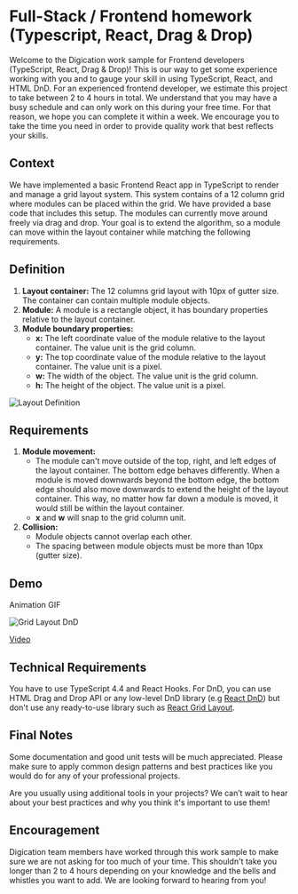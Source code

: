 # Full-Stack / Frontend homework (Typescript, React, Drag & Drop)
Welcome to the Digication work sample for Frontend developers (TypeScript, React, Drag & Drop)! This is our way to get some experience working with you and to gauge your skill in using TypeScript, React, and HTML DnD. For an experienced frontend developer, we estimate this project to take between 2 to 4 hours in total. We understand that you may have a busy schedule and can only work on this during your free time. For that reason, we hope you can complete it within a week. We encourage you to take the time you need in order to provide quality work that best reflects your skills.

## Context
We have implemented a basic Frontend React app in TypeScript to render and manage a grid layout system. This system contains of a 12 column grid where modules can be placed within the grid. We have provided a base code that includes this setup. The modules can currently move around freely via drag and drop. Your goal is to extend the algorithm, so a module can move within the layout container while matching the following requirements.

## Definition
1. **Layout container:** The 12 columns grid layout with 10px of gutter size. The container can contain multiple module objects.
2. **Module:** A module is a rectangle object, it has boundary properties relative to the layout container.
3. **Module boundary properties:**
    - **x:** The left coordinate value of the module relative to the layout container. The value unit is the grid column.
    - **y:** The top coordinate value of the module relative to the layout container. The value unit is a pixel.
    - **w:** The width of the object. The value unit is the grid column.
    - **h:** The height of the object. The value unit is a pixel.

 ![Layout Definition](https://campus.digication.com/srvs/filemanager/campus/4hcVVBD8SvqZDkVXYdGh/original?access_token=eyJhbGciOiJIUzI1NiIsInR5cCI6IkpXVCJ9.eyJjbGllbnQiOiJjYW1wdXMiLCJrZXkiOiI0aGNWVkJEOFN2cVpEa1ZYWWRHaC5wbmciLCJleHAiOjk5OTk5OTk5OTksImlhdCI6MTYzNTcwNDEyNX0.dbaBWQImUw6LSfR-5nKhpxfaKM-44VvYzKtgrSqttVA) 

## Requirements
1. **Module movement:**
    - The module can't move outside of the top, right, and left edges of the layout container. The bottom edge behaves differently. When a module is moved downwards beyond the bottom edge, the bottom edge should also move downwards to extend the height of the layout container. This way, no matter how far down a module is moved, it would still be within the layout container.
    - **x** and **w** will snap to the grid column unit.
2. **Collision:**
    - Module objects cannot overlap each other.
    - The spacing between module objects must be more than 10px (gutter size).

## Demo
Animation GIF

![Grid Layout DnD](https://campus.digication.com/srvs/filemanager/campus/plEbboizSyTvMBtHHsoD/original?access_token=eyJhbGciOiJIUzI1NiIsInR5cCI6IkpXVCJ9.eyJjbGllbnQiOiJjYW1wdXMiLCJrZXkiOiJwbEViYm9pelN5VHZNQnRISHNvRC5naWYiLCJleHAiOjk5OTk5OTk5OTksImlhdCI6MTYzNTc0OTcxM30.zsWJO_2a922OitP0ltWsdkHTv1qek2WvuBcqSEhIXS0)

[Video](https://vimeo.com/641041193/130e68ae3e)

## Technical Requirements
You have to use TypeScript 4.4 and React Hooks.
For DnD, you can use HTML Drag and Drop API or any low-level DnD library (e.g [React DnD](https://react-dnd.github.io/react-dnd/)) but don't use any ready-to-use library such as [React Grid Layout](https://github.com/react-grid-layout/react-grid-layout).

## Final Notes
Some documentation and good unit tests will be much appreciated. Please make sure to apply common design patterns and best practices like you would do for any of your professional projects.

Are you usually using additional tools in your projects? We can’t wait to hear about your best practices and why you think it's important to use them!

## Encouragement
Digication team members have worked through this work sample to make sure we are not asking for too much of your time. This shouldn't take you longer than 2 to 4 hours depending on your knowledge and the bells and whistles you want to add. We are looking forward to hearing from you!
